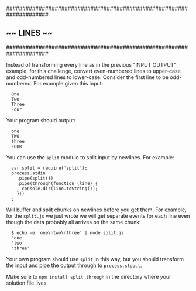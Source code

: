 #####################################################################
##                          ~~  LINES  ~~                          ##
#####################################################################

Instead of transforming every line as in the previous "INPUT OUTPUT" example,
for this challenge, convert even-numbered lines to upper-case and odd-numbered
lines to lower-case. Consider the first line to be odd-numbered. For example
given this input:
```
  One
  Two
  Three
  Four
  ```
Your program should output:
```
  one
  TWO
  three
  FOUR
```
You can use the `split` module to split input by newlines. For example:
```
  var split = require('split');
  process.stdin
    .pipe(split())
    .pipe(through(function (line) {
      console.dir(line.toString());
    }))
  ;
```
Will buffer and split chunks on newlines before you get them. For example, for
the `split.js` we just wrote we will get separate events for each line even
though the data probably all arrives on the same chunk:
```
  $ echo -e 'one\ntwo\nthree' | node split.js
  'one'
  'two'
  'three'
```
Your own program should use `split` in this way, but you should transform the
input and pipe the output through to `process.stdout`.

Make sure to `npm install split through` in the directory where your solution
file lives.
